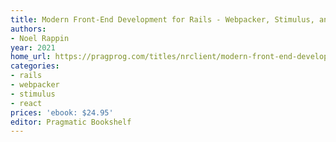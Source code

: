 ```yaml
---
title: Modern Front-End Development for Rails - Webpacker, Stimulus, and React
authors:
- Noel Rappin
year: 2021
home_url: https://pragprog.com/titles/nrclient/modern-front-end-development-for-rails/
categories:
- rails
- webpacker
- stimulus
- react
prices: 'ebook: $24.95'
editor: Pragmatic Bookshelf
---
```

